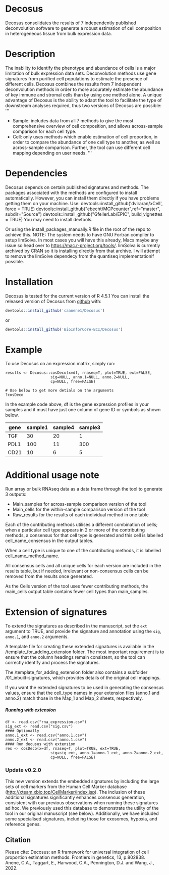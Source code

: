 # Decosus

Decosus consolidates the results of 7 independently published deconvolution software to generate a robust estimation of cell composition in heterogeneous tissue from bulk expression data.

# Description

The inability to identify the phenotype and abundance of cells is a major limitation of bulk expression data sets. Deconvolution methods use gene signatures from purified cell populations to estimate the presence of different cells. Decosus combines the results from 7 independent deconvolution methods in order to more accurately estimate the abundance of key immune and stromal cells than by using one method alone. A unique advantage of Decosus is the ability to adapt the tool to facilitate the type of downstream analyses required, thus two versions of Decosus are possible: 
'''
 - Sample: includes data from all 7 methods to give the most comprehensive overview of cell composition, and allows across-sample comparison for each cell type.
 - Cell: only uses methods which enable estimation of cell proportion, in order to  compare the abundance of one cell type to another, as well as across-sample comparison. 
Further, the tool can use different cell mapping depending on user needs.
'''


# Dependencies

Decosus depends on certain published signatures and methods. The packages associated with the methods are configured to install automatically. However, you can install them directly if you have problems getting them on your machine.
Use: 
  devtools::install_github('dviraran/xCell', force = TRUE)
  devtools::install_github("ebecht/MCPcounter",ref="master", subdir="Source")
  devtools::install_github("GfellerLab/EPIC", build_vignettes = TRUE)
You may need to install devtools.

Or using the install_packages_manually.R file in the root of the repo to achieve this. 
NOTE: The system needs to have GNU Fortran compiler to setup limSolva. 
In most cases you will have this already, Macs maybe any issue so head over to https://mac.r-project.org/tools/.
limSolva is currently archived by CRAN so it is installing directly from that archive. I will attempt to remove the limSolve dependecy from the quantiseq implementationif possible.

# Installation

Decosus is tested for the current version of R 4.5.1
You can install the released version of Decosus from [github](https://github.com/caanene1) with:

``` r
devtools::install_github('caanene1/Decosus')
```
or 
``` r
devtools::install_github('BioInforCore-BCI/Decosus')
```

# Example

To use Decosus on an expression matrix, simply run: 
```{r example}
results <- Decosus::cosDeco(x=df, rnaseq=T, plot=TRUE, ext=FALSE,
                    sig=NULL, anno.1=NULL, anno.2=NULL,
                    cp=NULL, free=FALSE)

# Use below to get more detials on the arguments
?cosDeco
```
In the example code above, df is the gene expression profiles in your samples and it must have just one column of gene ID or symbols as shown below.

| gene  | sample1 | sample4 | sample3 |
| --- | --- | --- | --- |
| TGF | 30 | 20 | 1 | 
| PDL1  |  100  | 11  |  300  |
| CD21  |  10  | 6  |  5 |


# Additional usage note

Run array or bulk RNAseq data as a data frame through the tool to generate 3 outputs:
 - Main_samples for across-sample comparison version of the tool
 - Main_cells for the within-sample comparison version of the tool
 - Raw_results for the results of each individual method in one table

Each of the contributing methods utilises a different combination of cells; when a particular cell type appears in 2 or more of the contributing methods, a consensus for that cell type is generated and this cell is labelled cell_name_consensus in the output tables.

When a cell type is unique to one of the contributing methods, it is labelled cell_name_method_name.

All consensus cells and all unique cells for each version are included in the results table, but if needed, irrelevant or non-consensus cells can be removed from the results once generated.

As the Cells version of the tool uses fewer contributing methods, the main_cells output table contains fewer cell types than main_samples. 

# Extension of signatures
To extend the signatures as described in the manuscript, set the `ext` argument to TRUE, and provide the signature and annotation using the `sig`, `anno.1`, and `anno.2` arguments.

A template file for creating these extended signatures is available in the /template_for_adding_extension folder. The most important requirement is to ensure that the column headings remain consistent, so the tool can correctly identify and process the signatures.

The /template_for_adding_extension folder also contains a subfolder /01_inbuilt-signatures, which provides details of the original cell mappings.

If you want the extended signatures to be used in generating the consensus values, ensure that the cell_type names in your extension files (anno.1 and anno.2) match those in the Map_1 and Map_2 sheets, respectively.

##### Running with extension

``` 
df <- read.csv("rna_expression.csv")
sig_ext <- read.csv("sig.csv")
#### Optionally
anno.1_ext <- read.csv("anno.1.csv")
anno.2_ext <- read.csv("anno.1.csv")
#### Run decusus with extension
res <- cosDeco(x=df, rnaseq=T, plot=TRUE, ext=TRUE,
                    sig=sig_ext, anno.1=anno.1_ext, anno.2=anno.2_ext,
                    cp=NULL, free=FALSE) 
```

### Update v0.2.0

This new version extends the embedded signatures by including the large sets of cell markers from the Human Cell Marker database (http://xteam.xbio.top/CellMarker/index.jsp).
The inclusion of these additional signatures significantly enhances consensus generation, consistent with our previous observations when running these signatures ad hoc.
We previously used this database to demonstrate the utility of the tool in our original manuscript (see below).
Additionally, we have included some specialised signatures, including those for exosomes, hypoxia, and reference genes.

## Citation

Please cite:
Decosus: an R framework for universal integration of cell proportion estimation methods. Frontiers in genetics, 13, p.802838. <br>
Anene, C.A., Taggart, E., Harwood, C.A., Pennington, D.J. and Wang, J., 2022. 



